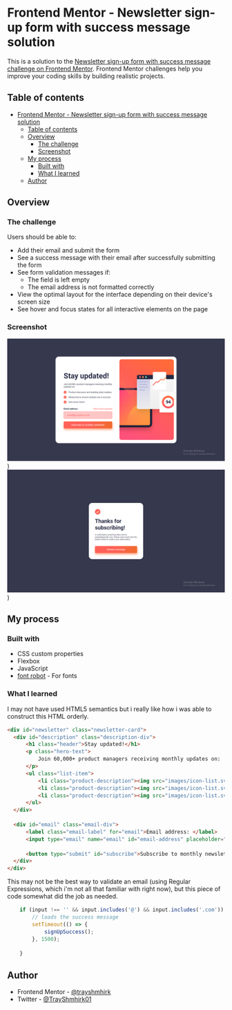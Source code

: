 # Frontend Mentor - Newsletter sign-up form with success message solution

This is a solution to the [Newsletter sign-up form with success message challenge on Frontend Mentor](https://www.frontendmentor.io/challenges/newsletter-signup-form-with-success-message-3FC1AZbNrv). Frontend Mentor challenges help you improve your coding skills by building realistic projects. 

## Table of contents

- [Frontend Mentor - Newsletter sign-up form with success message solution](#frontend-mentor---newsletter-sign-up-form-with-success-message-solution)
  - [Table of contents](#table-of-contents)
  - [Overview](#overview)
    - [The challenge](#the-challenge)
    - [Screenshot](#screenshot)
  - [My process](#my-process)
    - [Built with](#built-with)
    - [What I learned](#what-i-learned)
  - [Author](#author)


## Overview

### The challenge

Users should be able to:

- Add their email and submit the form
- See a success message with their email after successfully submitting the form
- See form validation messages if:
  - The field is left empty
  - The email address is not formatted correctly
- View the optimal layout for the interface depending on their device's screen size
- See hover and focus states for all interactive elements on the page

### Screenshot

![](images/screenshots/Screenshot%20(167).png))
![](images/screenshots/Screenshot%20(168).png))


## My process

### Built with

- CSS custom properties
- Flexbox
- JavaScript
- [font robot]('https://fonts.googleapis.com/css2?family=Roboto:wght@400;700&display=swap') - For fonts


### What I learned

I may not have used HTML5 semantics but i really like how i was able to construct this HTML orderly.
```html
<div id="newsletter" class="newsletter-card">
  <div id="description" class="description-div">
      <h1 class="header">Stay updated!</h1>
      <p class="hero-text">
          Join 60,000+ product managers receiving monthly updates on:
      </p>
      <ul class="list-item">
          <li class="product-description"><img src="images/icon-list.svg"> Product discovery and building what matters</li>
          <li class="product-description"><img src="images/icon-list.svg"> Measuring to ensure updates are a success</li>
          <li class="product-description"><img src="images/icon-list.svg"> And much more!</li>
      </ul>
  </div>

  <div id="email" class="email-div">
      <label class="email-label" for="email">Email address: </label>
      <input type="email" name="email" id="email-address" placeholder="email@company.com" class="email">
      
      <button type="submit" id="subscribe">Subscribe to monthly newsletter</button>
  </div>
</div>
```

This may not be the best way to validate an email (using Regular Expressions, which i'm not all that familiar with right now), but this piece of code somewhat did the job as needed.
```js
    if (input !== '' && input.includes('@') && input.includes('.com')) {
        // loads the success message
        setTimeout(() => {
            signUpSuccess();
        }, 1500);
        
    }
```



## Author

- Frontend Mentor - [@trayshmhirk](https://www.frontendmentor.io/profile/@trayshmhirk)
- Twitter - [@TrayShmhirk01](https://www.twitter.com/TrayShmhirk01)




